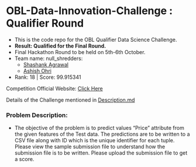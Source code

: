 # OBL-Data-Innovation-Challenge : Qualifier Round

* This is the code repo for the OBL Qualifier Data Science Challenge.
* **Result: Qualified for the Final Round.**
* Final Hackathon Round to be held on 5th-6th October.
* Team name: null_shredders:
	* [Shashank Agrawal](https://github.com/iam-Shashank)
	* [Ashish Ohri](https://github.com/AshishOhri) 
* Rank: 18 | Score: 99.915341

Competition Official Website: [Click Here](https://skillenza.com/challenge/obl-data-innovation-challenge)

Details of the Challenge mentioned in [Description.md](https://github.com/iam-Shashank/OBL-Data-Innovation-Challenge/blob/master/Description.md)


### Problem Description:
* The objective of the problem is to predict values “Price” attribute from the given features of the Test data. The predictions are to be written to a CSV file along with ID which is the unique identifier for each tuple. Please view the sample submission file to understand how the submission file is to be written. Please upload the submission file to get a score.
<!--stackedit_data:
eyJoaXN0b3J5IjpbLTE2Mjc0ODc3NzcsODQ3MzcyOTAzLDIxNT
I4NDU4N119
-->